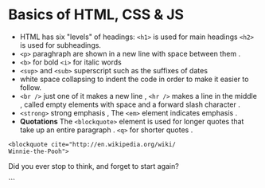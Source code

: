 # Basics of HTML, CSS & JS
* HTML has six "levels" of headings: `<h1>` is used for main headings `<h2>` is used for subheadings.
* `<p>` paraghraph  are shown in a new line with space between them .
* `<b>` for bold `<i>` for italic words 
* `<sup>` and `<sub>` superscript such as the suffixes of dates
* white space collapsing to indent the code in order to make it easier to follow.
* `<br />` just one of it makes a new line , `<hr />` makes a line in the middle , called empty elements with space and a forward slash
character .
* `<strong>` strong emphasis , The `<em>` element indicates emphasis .
* **Quotations** The `<blockquote>` element is used for longer quotes that take up an entire paragraph . `<q>` for shorter quotes .
```    
<blockquote cite="http://en.wikipedia.org/wiki/
Winnie-the-Pooh">
``` 
 <p>Did you ever stop to think, and forget to start
 again?</p>
</blockquote>
```  



